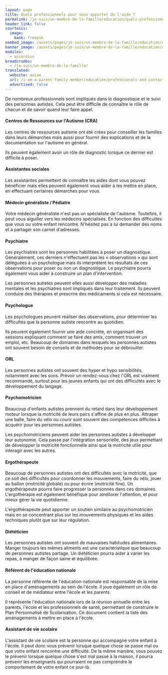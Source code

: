```yaml
---
layout: page
title: Quels professionnels pour vous apporter de l'aide ?
permalink: /je-suis/un-membre-de-la-famille/education/quels-professionnels-pour-vous-apporter-de-l-aide
header_link: false
courtesis:
  image:
    bank: freepik
oembed_image: /assets/pages/je-suis/un-membre-de-la-famille/education/quels-professionnels-pour-vous-apporter-de-l-aide/opengraph.jpg
banner_image: /assets/pages/je-suis/un-membre-de-la-famille/education/quels-professionnels-pour-vous-apporter-de-l-aide/banner.jpg
modules:
  - accordion
breadcrumbs:
  - /je-suis/un-membre-de-la-famille/
translated:
  website: asiam
  url: /i-am-a-parent-family-member/education/professionals-and-contacts/
  advertised: false
---
```


De nombreux professionnels sont impliqués dans le diagnostique et le suivi des
personnes autistes.
Cela peut être difficile de connaître le rôle de chacun et de savoir quand leur faire
appel.


<amp-accordion animate expand-single-section disable-session-states>
 <section expanded>
  <h4 class="n"><span></span>Centres de Ressources sur l'Autisme (CRA)</h4>
  <div>
<p>Les centres de ressources autisme ont été crées pour conseiller les familles dans leurs démarches mais aussi pour fournir
des explications et de la documentation sur l'autisme en général.</p>
<p>Ils peuvent également avoir un rôle de diagnostic lorsque ce dernier est difficile à poser.</p>
  </div>
 </section>
 <section>
  <h4 class="n"><span></span>Assistantes sociales</h4>
  <div>
<p>Les assistantes permettent de connaître les aides dont vous pouvez bénéficier mais elles peuvent également vous aider à les mettre en place, en effectuant certaines
démarches pour vous.</p>
  </div>
 </section>
 <section>
  <h4 class="n"><span></span>Médecin généraliste / Pédiatre</h4>
  <div>
<p>Votre médecin généraliste n'est pas un spécialiste de l'autisme. Toutefois, il peut vous aiguiller vers les médecins spécialisés.
En fonction des difficultés que vous ou votre enfant 
rencontre. N'hésitez pas à lui demander des noms et à partager son carnet d'adresses.</p>
  </div>
 </section>
 <section>
  <h4 class="n"><span></span>Psychiatre</h4>
  <div>
<p>Les psychiatres sont les personnes habilitées à poser un diagnostique.
Généralement, ces derniers n'effectuent pas les « observations » qui sont déléguées à un psychologue mais ils interprètent les résultats de ces observations
pour poser ou non un diagnostique.
Le psychiatre pourra également vous aider à construire un plan d'intervention.</p>
<p>Les personnes autistes peuvent elles aussi développer des maladies mentales et les psychiatres sont impliqués dans leur traitement. Ils peuvent conduire des thérapies et
prescrire des médicaments si cela est nécessaire.</p>
  </div>
 </section>
 <section>
  <h4 class="n"><span></span>Psychologue</h4>
  <div>
<p>Les psychologues peuvent réaliser des observations, pour déterminer les difficultés que la personne autiste rencontre au quotidien.</p>
<p>Ils peuvent également fournir une aide concrète, en organisant des sessions expliquant comment
se faire des amis, comment trouver un emploi, etc.
Beaucoup de domaines dans lesquels les personnes autistes ont souvent besoin de conseils et de méthodes pour se débrouiller.</p>
  </div>
 </section>
 <section>
  <h4 class="n"><span></span>ORL</h4>
  <div>
<p>Les personnes autistes ont souvent des hyper et hypo sensibilités, notamment avec les sons. Prévoir un rendez-vous chez l'ORL est vraiment recommandé, surtout pour les jeunes
enfants qui ont des difficultés avec le développement du langage.</p>
  </div>
 </section>
 <section>
  <h4 class="n"><span></span>Psychomotricien</h4>
  <div>
<p>Beaucoup d'enfants autistes prennent du retard dans leur développement moteur 
lorsque la motricité de leurs pairs s'affine de plus en plus. Attraper une balle, faire 
du vélo ou courir sont souvent des compétences difficiles à acquérir pour les personnes autistes.
</p>
<p>Les psychomotriciens peuvent aider les personnes autistes à développer leur autonomie. Cela passe par l'intégration sensorielle, des jeux permettant de développer
la motricité fonctionnelle ainsi que la motricité utile pour interagir avec les autres.</p>
  </div>
 </section>
 <section>
  <h4 class="n"><span></span>Ergothérapeute</h4>
  <div>
<p>Beaucoup de personnes autistes ont des difficultés avec la motricité, que ce soit des difficultés pour coordonner les mouvements, faire du vélo, jouer au ballon (motricité globale) ou
pour écrire (motricité fine).
Un ergothérapeute pourra faire progresser la personnes dans ces domaines.
L'ergothérapie est également bénéfique pour améliorer l'attention, et pour mieux gérer la vie quotidienne.</p>
<p>L'ergothérapeute peut apporter un soutien similaire au psychomotricien mais en se concentrant plus sur les mouvements physiques et les aides techniques plutôt que 
sur leur régulation.</p>
  </div>
 </section>
 <section>
  <h4 class="n"><span></span>Diététicien</h4>
  <div>
<p>Les personnes autistes ont souvent de mauvaises habitudes alimentaires. Manger toujours les mêmes aliments est
une caractéristique que beaucoup de personnes autistes partage.
Un diététicien pourra aider à varier les repas, à manger de façon saine et équilibrée.</p>
  </div>
 </section>
 <section>
  <h4 class="n"><span></span>Référent de l'éducation nationale</h4>
  <div>
<p>La personne référente de l'éducation nationale est responsable de la mise en place d'aménagements au sein de l'école.
Il joue également un rôle de conseil et de médiateur entre l'école et les parents.</p>

<p>Il représente l'éducation nationale lors de la réunion annuelle entre les parents, l'école et les professionnels de santé, permettant de construire le Plan Personnalisé de
Scolarisation.
Ce document contient la liste des aménagements à mettre en place à l'école.</p>
  </div>
 </section>
 <section>
  <h4 class="n"><span></span>Assistant de vie scolaire</h4>
  <div>
<p>L'assistant de vie scolaire est la personne qui accompagne votre enfant à l'école. Il peut donc vous prévenir lorsque quelque chose se passe mal ou que votre enfant rencontre une difficulté. De la même manière,
vous pouvez le prévenir lorsque quelque chose s'est mal passé à la maison, il pourra prévenir les enseignants qui pourraient ne pas comprendre le comportement de votre enfant ce jour-là.</p>
  </div>
 </section>
</amp-accordion>


